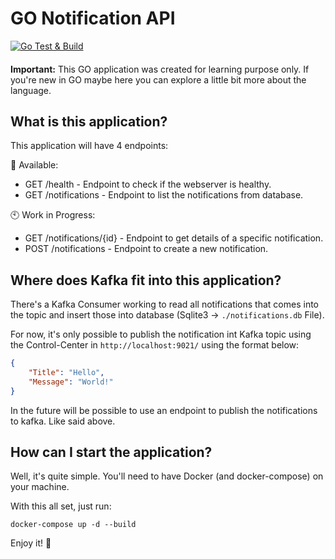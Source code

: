 # GO Notification API

[![Go Test & Build](https://github.com/thainam/go-notification-api/actions/workflows/main.yaml/badge.svg)](https://github.com/thainam/go-notification-api/actions/workflows/main.yaml)

#### 

**Important:** This GO application was created for learning purpose only. If you're new in GO maybe here you can explore a little bit more about the language.

## What is this application?

This application will have 4 endpoints:

🎉️ Available:

* GET /health - Endpoint to check if the webserver is healthy.
* GET /notifications - Endpoint to list the notifications from database.

🕙 Work in Progress:

* GET /notifications/{id} - Endpoint to get details of a specific notification.
* POST /notifications - Endpoint to create a new notification.

## Where does Kafka fit into this application?

There's a Kafka Consumer working to read all notifications that comes into the topic and insert those into database (Sqlite3 -> `./notifications.db` File).

For now, it's only possible to publish the notification int Kafka topic using the Control-Center in `http://localhost:9021/` using the format below:

```json
{
    "Title": "Hello",
    "Message": "World!"
}
```

In the future will be possible to use an endpoint to publish the notifications to kafka. Like said above.


## How can I start the application?

Well, it's quite simple. You'll need to have Docker (and docker-compose) on your machine.

With this all set, just run:

`docker-compose up -d --build`

Enjoy it! 🎉️
